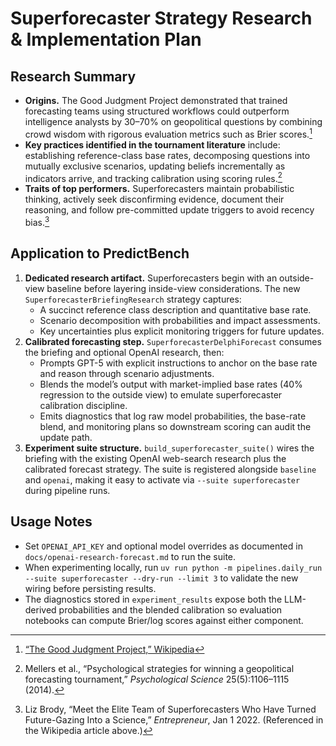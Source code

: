 # Superforecaster Strategy Research & Implementation Plan

## Research Summary
- **Origins.** The Good Judgment Project demonstrated that trained forecasting teams using structured workflows could outperform intelligence analysts by 30–70% on geopolitical questions by combining crowd wisdom with rigorous evaluation metrics such as Brier scores.[^gjp-wikipedia]
- **Key practices identified in the tournament literature** include: establishing reference-class base rates, decomposing questions into mutually exclusive scenarios, updating beliefs incrementally as indicators arrive, and tracking calibration using scoring rules.[^mellers2014]
- **Traits of top performers.** Superforecasters maintain probabilistic thinking, actively seek disconfirming evidence, document their reasoning, and follow pre-committed update triggers to avoid recency bias.[^entrepreneur2022]

[^gjp-wikipedia]: [“The Good Judgment Project,” Wikipedia](http://en.wikipedia.org/wiki/Superforecasting)
[^mellers2014]: Mellers et al., “Psychological strategies for winning a geopolitical forecasting tournament,” *Psychological Science* 25(5):1106–1115 (2014).
[^entrepreneur2022]: Liz Brody, “Meet the Elite Team of Superforecasters Who Have Turned Future-Gazing Into a Science,” *Entrepreneur*, Jan 1 2022. (Referenced in the Wikipedia article above.)

## Application to PredictBench
1. **Dedicated research artifact.** Superforecasters begin with an outside-view baseline before layering inside-view considerations. The new `SuperforecasterBriefingResearch` strategy captures:
   - A succinct reference class description and quantitative base rate.
   - Scenario decomposition with probabilities and impact assessments.
   - Key uncertainties plus explicit monitoring triggers for future updates.
2. **Calibrated forecasting step.** `SuperforecasterDelphiForecast` consumes the briefing and optional OpenAI research, then:
   - Prompts GPT-5 with explicit instructions to anchor on the base rate and reason through scenario adjustments.
   - Blends the model’s output with market-implied base rates (40% regression to the outside view) to emulate superforecaster calibration discipline.
   - Emits diagnostics that log raw model probabilities, the base-rate blend, and monitoring plans so downstream scoring can audit the update path.
3. **Experiment suite structure.** `build_superforecaster_suite()` wires the briefing with the existing OpenAI web-search research plus the calibrated forecast strategy. The suite is registered alongside `baseline` and `openai`, making it easy to activate via `--suite superforecaster` during pipeline runs.

## Usage Notes
- Set `OPENAI_API_KEY` and optional model overrides as documented in `docs/openai-research-forecast.md` to run the suite.
- When experimenting locally, run `uv run python -m pipelines.daily_run --suite superforecaster --dry-run --limit 3` to validate the new wiring before persisting results.
- The diagnostics stored in `experiment_results` expose both the LLM-derived probabilities and the blended calibration so evaluation notebooks can compute Brier/log scores against either component.
